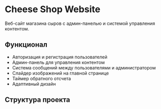 # Cheese Shop Website

Веб-сайт магазина сыров с админ-панелью и системой управления контентом.

## Функционал

- Авторизация и регистрация пользователей
- Админ-панель для управления контентом
- Система сообщений между пользователями и администратором
- Слайдер изображений на главной странице
- Таймер обратного отсчета
- Адаптивный дизайн

## Структура проекта 